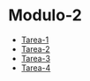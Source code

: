# Modulo-2

* [Tarea-1](https://github.com/Napadensky/modulo-2/tree/tarea-1)
* [Tarea-2](https://github.com/Napadensky/modulo-2/tree/tarea-2)
* [Tarea-3](https://github.com/Napadensky/modulo-2/tree/tarea-3)
* [Tarea-4](https://github.com/Napadensky/modulo-2/tree/tarea-4)
